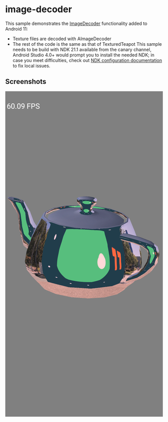 # image-decoder

This sample demonstrates the
[ImageDecoder](https://developer.android.com/ndk/guides/image-decoder)
functionality added to Android 11:

- Texture files are decoded with AImageDecoder
- The rest of the code is the same as that of TexturedTeapot This sample needs
  to be build with NDK 21.1 available from the canary channel, Android Studio
  4.0+ would prompt you to install the needed NDK; in case you meet
  difficulties, check out
  [NDK configuration documentation](https://github.com/android/ndk-samples/wiki/Configure-NDK-Path)
  to fix local issues.

## Screenshots

![screenshot](screenshot.png)
